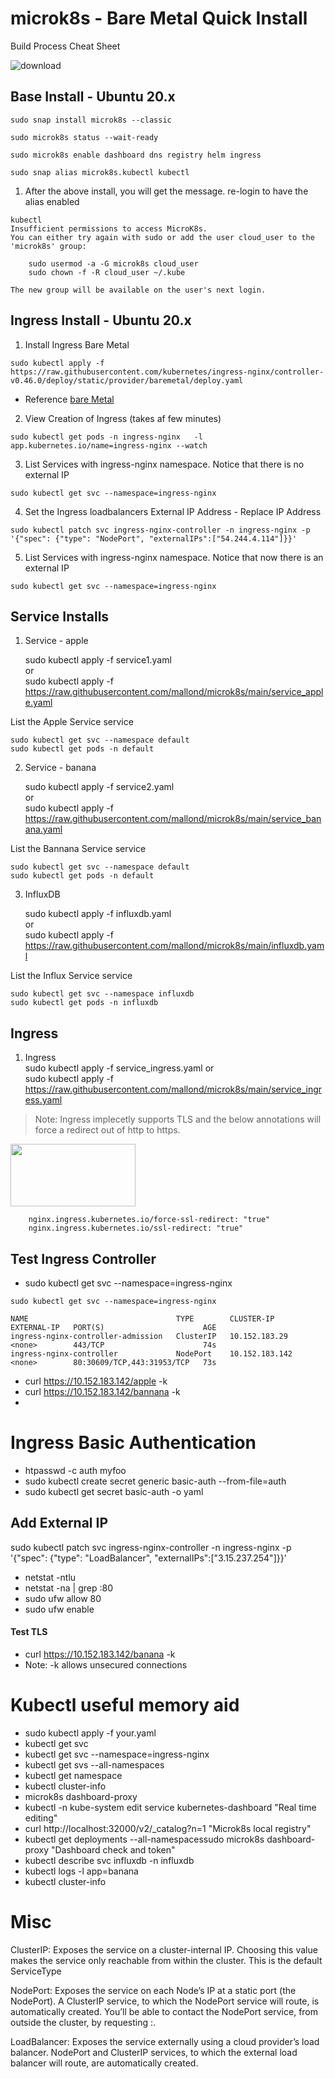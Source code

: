 

# microk8s - Bare Metal Quick Install
Build Process Cheat Sheet  

![download](https://user-images.githubusercontent.com/993459/111545821-ea5d5880-8733-11eb-9352-d22f812e9fb0.png)

## Base Install - Ubuntu 20.x
```
sudo snap install microk8s --classic
```
```
sudo microk8s status --wait-ready
```
```
sudo microk8s enable dashboard dns registry helm ingress
```
```
sudo snap alias microk8s.kubectl kubectl    
```
1. After the above install, you will get the message. re-login to have the alias enabled
```
kubectl
Insufficient permissions to access MicroK8s.
You can either try again with sudo or add the user cloud_user to the 'microk8s' group:

    sudo usermod -a -G microk8s cloud_user
    sudo chown -f -R cloud_user ~/.kube

The new group will be available on the user's next login.
```

## Ingress Install - Ubuntu 20.x

1. Install Ingress Bare Metal
```
sudo kubectl apply -f https://raw.githubusercontent.com/kubernetes/ingress-nginx/controller-v0.46.0/deploy/static/provider/baremetal/deploy.yaml
```
- Reference [bare Metal](https://kubernetes.github.io/ingress-nginx/deploy/#bare-metal)

2. View Creation of Ingress (takes af few minutes)
```
sudo kubectl get pods -n ingress-nginx   -l app.kubernetes.io/name=ingress-nginx --watch
```
3. List Services with ingress-nginx namespace. Notice that there is no external IP
```
sudo kubectl get svc --namespace=ingress-nginx
```
4. Set the Ingress loadbalancers External IP Address - Replace IP Address
```
sudo kubectl patch svc ingress-nginx-controller -n ingress-nginx -p '{"spec": {"type": "NodePort", "externalIPs":["54.244.4.114"]}}'
```
5. List Services with ingress-nginx namespace. Notice that now there is an external IP
```
sudo kubectl get svc --namespace=ingress-nginx
```

## Service Installs
1. Service -  apple

   sudo kubectl apply -f service1.yaml  
   or  
   sudo kubectl apply -f https://raw.githubusercontent.com/mallond/microk8s/main/service_apple.yaml  
   

List the Apple Service service
```
sudo kubectl get svc --namespace default
sudo kubectl get pods -n default

```

2. Service - banana

   sudo kubectl apply -f service2.yaml   
   or   
   sudo kubectl apply -f https://raw.githubusercontent.com/mallond/microk8s/main/service_banana.yaml   
   

List the Bannana Service service
```
sudo kubectl get svc --namespace default
sudo kubectl get pods -n default

```

3. InfluxDB 

   sudo kubectl apply -f influxdb.yaml  
   or  
   sudo kubectl apply -f https://raw.githubusercontent.com/mallond/microk8s/main/influxdb.yaml 
   

List the Influx Service service
```
sudo kubectl get svc --namespace influxdb
sudo kubectl get pods -n influxdb

```

## Ingress 
1. Ingress  
sudo kubectl apply -f service_ingress.yaml 
or  
sudo kubectl apply -f https://raw.githubusercontent.com/mallond/microk8s/main/service_ingress.yaml


> Note: Ingress implecetly supports TLS and the below annotations will force a redirect out of http to https.  
>
<img src="https://user-images.githubusercontent.com/993459/111708157-940b1b00-8802-11eb-81b3-f48a3a7c25b0.png" width="200" height="100"/>

```
    nginx.ingress.kubernetes.io/force-ssl-redirect: "true"
    nginx.ingress.kubernetes.io/ssl-redirect: "true"
```


## Test Ingress Controller

- sudo kubectl get svc --namespace=ingress-nginx
```
sudo kubectl get svc --namespace=ingress-nginx

NAME                                 TYPE        CLUSTER-IP       EXTERNAL-IP   PORT(S)                      AGE
ingress-nginx-controller-admission   ClusterIP   10.152.183.29    <none>        443/TCP                      74s
ingress-nginx-controller             NodePort    10.152.183.142   <none>        80:30609/TCP,443:31953/TCP   73s
```
- curl https://10.152.183.142/apple -k
- curl https://10.152.183.142/bannana -k
- 
# Ingress Basic Authentication
- htpasswd -c auth myfoo 
- sudo kubectl create secret generic basic-auth --from-file=auth
- sudo kubectl get secret basic-auth -o yaml



## Add External IP
sudo kubectl patch svc ingress-nginx-controller -n ingress-nginx -p '{"spec": {"type": "LoadBalancer", "externalIPs":["3.15.237.254"]}}'
- netstat -ntlu
- netstat -na | grep :80
- sudo ufw allow 80
- sudo ufw enable




#### Test TLS
- curl https://10.152.183.142/banana -k
- Note: -k allows unsecured connections

# Kubectl useful memory aid
- sudo kubectl apply -f your.yaml  
- kubectl get svc  
- kubectl get svc --namespace=ingress-nginx
- kubectl get svs --all-namespaces
- kubectl get namespace
- kubectl cluster-info
- microk8s dashboard-proxy
- kubectl -n kube-system edit service kubernetes-dashboard    "Real time editing"
- curl http://localhost:32000/v2/_catalog?n=1                "Microk8s local registry"
- kubectl get deployments --all-namespacessudo microk8s dashboard-proxy "Dashboard check and token"
- kubectl describe svc influxdb -n influxdb
- kubectl logs -l app=banana
- kubectl cluster-info

# Misc
ClusterIP: Exposes the service on a cluster-internal IP. Choosing this value makes the service only reachable from within the cluster. This is the default ServiceType

NodePort: Exposes the service on each Node’s IP at a static port (the NodePort). A ClusterIP service, to which the NodePort service will route, is automatically created. You’ll be able to contact the NodePort service, from outside the cluster, by requesting <NodeIP>:<NodePort>.

LoadBalancer: Exposes the service externally using a cloud provider’s load balancer. NodePort and ClusterIP services, to which the external load balancer will route, are automatically created.


